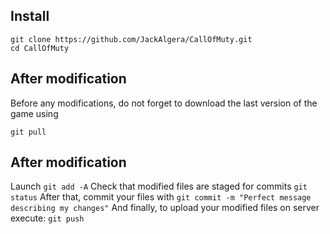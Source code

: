 ## Install

```
git clone https://github.com/JackAlgera/CallOfMuty.git
cd CallOfMuty
```

## After modification

Before any modifications, do not forget to download the last version of the game using
```
git pull
```

## After modification

Launch ```git add -A```
Check that modified files are staged for commits ```git status```
After that, commit your files with ```git commit -m "Perfect message describing my changes"```
And finally, to upload your modified files on server execute:
```git push```